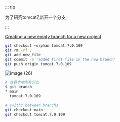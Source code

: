 ::: tip

为了研究tomcat7,新开一个分支

:::

[Creating a new empty branch for a new project](https://stackoverflow.com/questions/13969050/creating-a-new-empty-branch-for-a-new-project)

```sh
git checkout —orphan tomcat.7.0.109
git rm -rf .
git add new_file
git commit -m 'added first file in the new branch'
git push origin tomcat.7.0.109
```

![image (26)](https://gitee.com/q10viking/PictureRepos/raw/master/images//202112070427536.jpg)

```sh
# 查看本地所有分支
$ git branch
* main
  tomcat.7.0.109
  
# swithc between branchs
git checkout main
git checkout tomcat.7.0.109
```

